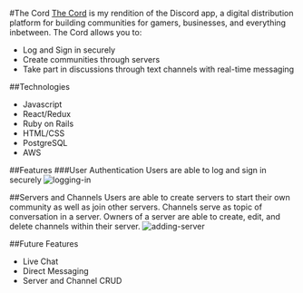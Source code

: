#The Cord
[The Cord](the-cord.herokuapp.com) is my rendition of the Discord app, a digital distribution platform for building communities for gamers, businesses, and everything inbetween. The Cord allows you to:
  * Log and Sign in securely
  * Create communities through servers
  * Take part in discussions through text channels with real-time messaging
 
##Technologies
  * Javascript
  * React/Redux
  * Ruby on Rails
  * HTML/CSS
  * PostgreSQL
  * AWS

##Features
###User Authentication
Users are able to log and sign in securely
![logging-in](https://giphy.com/gifs/QUM2gUhUienkBK38hG/html5)

##Servers and Channels
Users are able to create servers to start their own community as well as join other servers. Channels serve as topic of conversation in a server. Owners of a server are able to create, edit, and delete channels within their server. 
![adding-server](https://puu.sh/G2VwS/230e252ec5.png)

##Future Features
* Live Chat
* Direct Messaging
* Server and Channel CRUD
